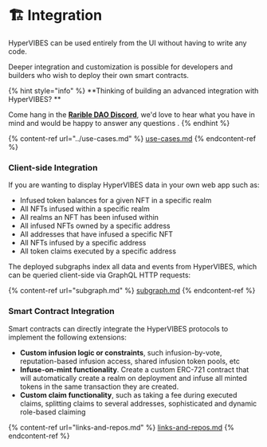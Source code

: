 # 🏗 Integration

HyperVIBES can be used entirely from the UI without having to write any code.

Deeper integration and customization is possible for developers and builders who wish to deploy their own smart contracts.

{% hint style="info" %}
**Thinking of building an advanced integration with HyperVIBES? **

Come hang in the [**Rarible DAO Discord**](https://discord.gg/ZtZqH7nfgG), we'd love to hear what you have in mind and would be happy to answer any questions .
{% endhint %}

{% content-ref url="../use-cases.md" %}
[use-cases.md](../use-cases.md)
{% endcontent-ref %}

### Client-side Integration&#x20;

If you are wanting to display HyperVIBES data in your own web app such as:

* Infused token balances for a given NFT in a specific realm
* All NFTs infused within a specific realm
* All realms an NFT has been infused within
* All infused NFTs owned by a specific address
* All addresses that have infused a specific NFT
* All NFTs infused by a specific address
* All token claims executed by a specific address

The deployed subgraphs index all data and events from HyperVIBES, which can be queried client-side via GraphQL HTTP requests:

{% content-ref url="subgraph.md" %}
[subgraph.md](subgraph.md)
{% endcontent-ref %}

### Smart Contract Integration

Smart contracts can directly integrate the HyperVIBES protocols to implement the following extensions:

* **Custom infusion logic or constraints**, such infusion-by-vote, reputation-based infusion access, shared infusion token pools, etc
* **Infuse-on-mint functionality**. Create a custom ERC-721 contract that will automatically create a realm on deployment and infuse all minted tokens in the same transaction they are created.
* **Custom claim functionality**, such as taking a fee during executed claims, splitting claims to several addresses, sophisticated and dynamic role-based claiming

{% content-ref url="links-and-repos.md" %}
[links-and-repos.md](links-and-repos.md)
{% endcontent-ref %}
